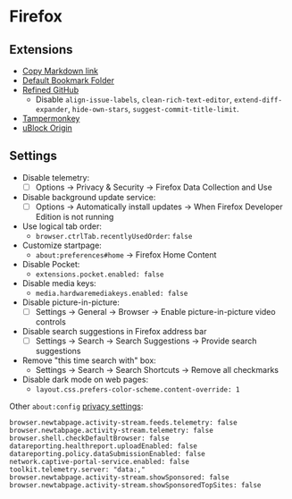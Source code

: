 # Firefox

## Extensions

- [Copy Markdown link](https://addons.mozilla.org/en-US/firefox/addon/copy-markdown-link/)
- [Default Bookmark Folder](https://addons.mozilla.org/en-US/firefox/addon/default-bookmark-folder/)
- [Refined GitHub](https://github.com/sindresorhus/refined-github)
  - Disable `align-issue-labels`, `clean-rich-text-editor`, `extend-diff-expander`, `hide-own-stars`, `suggest-commit-title-limit`.
- [Tampermonkey](https://addons.mozilla.org/en-US/firefox/addon/tampermonkey/)
- [uBlock Origin](https://addons.mozilla.org/en-US/firefox/addon/ublock-origin/)

## Settings

- Disable telemetry:
  - ☐ Options → Privacy & Security → Firefox Data Collection and Use
- Disable background update service:
  - ☐ Options → Automatically install updates → When Firefox Developer Edition is not running
- Use logical tab order:
  - `browser.ctrlTab.recentlyUsedOrder`: `false`
- Customize startpage:
  - `about:preferences#home` → Firefox Home Content
- Disable Pocket:
  - `extensions.pocket.enabled: false`
- Disable media keys:
  - `media.hardwaremediakeys.enabled: false`
- Disable picture-in-picture:
  - ☐ Settings → General → Browser → Enable picture-in-picture video controls
- Disable search suggestions in Firefox address bar
  - ☐ Settings → Search → Search Suggestions → Provide search suggestions
- Remove "this time search with" box:
  - Settings → Search → Search Shortcuts → Remove all checkmarks
- Disable dark mode on web pages:
  - `layout.css.prefers-color-scheme.content-override: 1`

Other `about:config` [privacy settings](https://spyware.neocities.org/articles/firefox.html):

```
browser.newtabpage.activity-stream.feeds.telemetry: false
browser.newtabpage.activity-stream.telemetry: false
browser.shell.checkDefaultBrowser: false
datareporting.healthreport.uploadEnabled: false
datareporting.policy.dataSubmissionEnabled: false
network.captive-portal-service.enabled: false
toolkit.telemetry.server: "data:,"
browser.newtabpage.activity-stream.showSponsored: false
browser.newtabpage.activity-stream.showSponsoredTopSites: false
```
